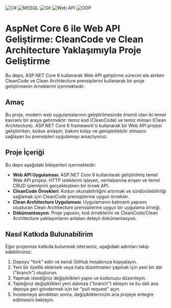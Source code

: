 ![C#](https://img.shields.io/badge/c%23-%23239120.svg?style=plastic&logo=c-sharp&logoColor=white)
![MSSQL](https://img.shields.io/badge/Microsoft%20SQL%20Server-CC2927?style=plastic&logo=microsoft-sql-server&logoColor=white)
![Git](https://img.shields.io/badge/Git-F05032?style=plastic&logo=git&logoColor=white)
![Web API](https://img.shields.io/badge/Web%20API-005571?style=plastic)
![OOP](https://img.shields.io/badge/OOP-%23FF5733?style=plastic)

# AspNet Core 6 ile Web API Geliştirme: CleanCode ve Clean Architecture Yaklaşımıyla Proje Geliştirme

Bu depo, ASP.NET Core 6 kullanarak Web API geliştirme sürecini ele alırken CleanCode ve Clean Architecture prensiplerini kullanarak bir proje geliştirmenin örneklerini içermektedir.

## Amaç

Bu proje, modern web uygulamalarının geliştirilmesinde önemli olan iki temel kavramı bir araya getirmektir: temiz kod (CleanCode) ve temiz mimari (Clean Architecture). ASP.NET Core 6 framework'ü kullanarak bir Web API projesi geliştirirken, kodun anlaşılır, bakımı kolay ve genişletilebilir olmasını sağlayan bu prensipleri uygulamayı amaçlıyoruz.

## Proje İçeriği

Bu depo aşağıdaki bileşenleri içermektedir:

- **Web API Uygulaması**: ASP.NET Core 6 kullanılarak geliştirilmiş temel Web API projesi. HTTP isteklerini işleyen, veritabanına erişen ve temel CRUD işlemlerini gerçekleştiren bir örnek API.
- **CleanCode Örnekleri**: Kodun okunabilirliğini artırmak ve sürdürülebilirliği sağlamak için CleanCode prensiplerine uygun örnekler.
- **Clean Architecture Uygulaması**: Uygulamanın katmanlı yapısını oluşturan Clean Architecture prensiplerine uygun bir uygulama örneği.
- **Dökümantasyon**: Proje yapısını, kod örneklerini ve CleanCode/Clean Architecture yaklaşımlarını anlatan detaylı dokümantasyon.

## Nasıl Katkıda Bulunabilirim

Eğer projemize katkıda bulunmak isterseniz, aşağıdaki adımları takip edebilirsiniz:

1. Depoyu "fork" edin ve kendi GitHub hesabınıza kopyalayın.
2. Yeni bir özellik eklemek veya hata düzeltmeleri yapmak için yeni bir dal ("branch") oluşturun.
3. Yapmak istediğiniz değişiklikleri yapın ve kodunuzu düzenleyin.
4. Yaptığınız değişiklikleri yeni dalınıza ("branch") ekleyin ve bu dalı ana depoya geri göndermek için bir "pull request" açın.
5. İncelemeye alındıktan sonra, değişikliklerinizin ana projeye entegre edilmesini bekleyin.


